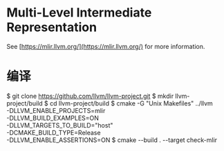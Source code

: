 # Multi-Level Intermediate Representation

See [https://mlir.llvm.org/](https://mlir.llvm.org/) for more information.


# 编译

$ git clone https://github.com/llvm/llvm-project.git
$ mkdir llvm-project/build
$ cd llvm-project/build
$ cmake -G "Unix Makefiles" ../llvm \
     -DLLVM_ENABLE_PROJECTS=mlir \
     -DLLVM_BUILD_EXAMPLES=ON \
     -DLLVM_TARGETS_TO_BUILD="host" \
     -DCMAKE_BUILD_TYPE=Release \
     -DLLVM_ENABLE_ASSERTIONS=ON 
$ cmake --build . --target check-mlir
